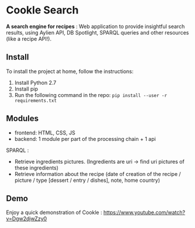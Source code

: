 # Cookle Search
**A search engine for recipes** : Web application to provide insightful search results, using Aylien API, DB Spotlight, SPARQL queries and other resources (like a recipe API!).

Install
-------
To install the project at home, follow the instructions:

1. Install Python 2.7
2. Install pip
3. Run the following command in the repo: `pip install --user -r requirements.txt`

Modules
-------
+ frontend: HTML, CSS, JS
+ backend: 1 module per part of the processing chain + 1 api

SPARQL :
+ Retrieve ingredients pictures. (Ingredients are uri -> find uri pictures of these ingredients)
+ Retrieve information about the recipe (date of creation of the recipe / picture / type [dessert / entry / dishes], note, home country)

Demo
-------
Enjoy a quick demonstration of Cookle : https://www.youtube.com/watch?v=Dgw2djwZzy0
